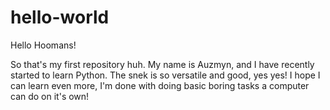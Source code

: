 # hello-world
Hello Hoomans!

So that's my first repository huh. My name is Auzmyn, and I have recently started to learn Python. The snek is so versatile and good, yes yes! I hope I can learn even more, I'm done with doing basic boring tasks a computer can do on it's own! 
